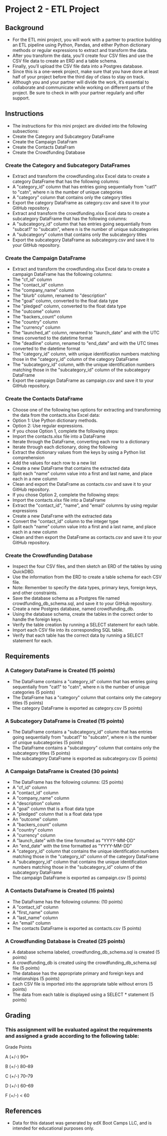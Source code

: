# Project 2 - ETL Project

## Background
* For the ETL mini project, you will work with a partner to practice building an ETL pipeline using Python, Pandas, and either Python dictionary methods or regular expressions to extract and transform the data.
* After you transform the data, you'll create four CSV files and use the CSV file data to create an ERD and a table schema.
* Finally, you’ll upload the CSV file data into a Postgres database.
* Since this is a one-week project, make sure that you have done at least half of your project before the third day of class to stay on track.
* Although you and your partner will divide the work, it’s essential to collaborate and communicate while working on different parts of the project. Be sure to check in with your partner regularly and offer support.

## Instructions
* The instructions for this mini project are divided into the following subsections:
* Create the Category and Subcategory DataFrame
* Create the Campaign DataFram
* Create the Contacts DataFram
* Create the Crowdfunding Database

### Create the Category and Subcategory DataFrames
* Extract and transform the crowdfunding.xlsx Excel data to create a category DataFrame that has the following columns:
* A "category_id" column that has entries going sequentially from "cat1" to "catn", where n is the number of unique categories
* A "category" column that contains only the category titles
* Export the category DataFrame as category.csv and save it to your GitHub repository.
* Extract and transform the crowdfunding.xlsx Excel data to create a subcategory DataFrame that has the following columns:
* A "subcategory_id" column that has entries going sequentially from "subcat1" to "subcatn", where n is the number of unique subcategories
* A "subcategory" column that contains only the subcategory titles
* Export the subcategory DataFrame as subcategory.csv and save it to your GitHub repository.

### Create the Campaign DataFrame
* Extract and transform the crowdfunding.xlsx Excel data to create a campaign DataFrame has the following columns:
* The "cf_id" column
* The "contact_id" column
* The "company_name" column
* The "blurb" column, renamed to "description"
* The "goal" column, converted to the float data type
* The "pledged" column, converted to the float data type
* The "outcome" column
* The "backers_count" column
* The "country" column
* The "currency" column
* The "launched_at" column, renamed to "launch_date" and with the UTC times converted to the datetime format
* The "deadline" column, renamed to "end_date" and with the UTC times converted to the datetime format
* The "category_id" column, with unique identification numbers matching those in the "category_id" column of the category DataFrame
* The "subcategory_id" column, with the unique identification numbers matching those in the "subcategory_id" column of the subcategory DataFrame
* Export the campaign DataFrame as campaign.csv and save it to your GitHub repository.

### Create the Contacts DataFrame
* Choose one of the following two options for extracting and transforming the data from the contacts.xlsx Excel data:
* Option 1: Use Python dictionary methods.
* Option 2: Use regular expressions.
* If you chose Option 1, complete the following steps:
* Import the contacts.xlsx file into a DataFrame
* Iterate through the DataFrame, converting each row to a dictionary
* Iterate through each dictionary, doing the following
* Extract the dictionary values from the keys by using a Python list comprehension
* Add the values for each row to a new list
* Create a new DataFrame that contains the extracted data
* Split each "name" column value into a first and last name, and place each in a new column
* Clean and export the DataFrame as contacts.csv and save it to your GitHub repository.
* If you chose Option 2, complete the following steps:
* Import the contacts.xlsx file into a DataFrame
* Extract the "contact_id", "name", and "email" columns by using regular expressions
* Create a new DataFrame with the extracted data
* Convert the "contact_id" column to the integer type
* Split each "name" column value into a first and a last name, and place each in a new column
* Clean and then export the DataFrame as contacts.csv and save it to your GitHub repository.

### Create the Crowdfunding Database
* Inspect the four CSV files, and then sketch an ERD of the tables by using QuickDBD.
* Use the information from the ERD to create a table schema for each CSV file.
* Note: Remember to specify the data types, primary keys, foreign keys, and other constraints.
* Save the database schema as a Postgres file named crowdfunding_db_schema.sql, and save it to your GitHub repository.
* Create a new Postgres database, named crowdfunding_db.
* Using the database schema, create the tables in the correct order to handle the foreign keys.
* Verify the table creation by running a SELECT statement for each table.
* Import each CSV file into its corresponding SQL table.
* Verify that each table has the correct data by running a SELECT statement for each.

## Requirements

### A Category DataFrame is Created (15 points)
* The DataFrame contains a "category_id" column that has entries going sequentially from "cat1" to "catn", where n is the number of unique categories (5 points)
* The DataFrame has a "category" column that contains only the category titles (5 points)
* The category DataFrame is exported as category.csv (5 points)

### A Subcategory DataFrame is Created (15 points)
* The DataFrame contains a "subcategory_id" column that has entries going sequentially from "subcat1" to "subcatn", where n is the number of unique subcategories (5 points)
* The DataFrame contains a "subcategory" column that contains only the subcategory titles (5 points)
* The subcategory DataFrame is exported as subcategory.csv (5 points)

### A Campaign DataFrame is Created (30 points)
* The DataFrame has the following columns: (25 points)
* A "cf_id" column
* A "contact_id" column
* A "company_name" column
* A "description" column
* A "goal" column that is a float data type
* A "pledged" column that is a float data type
* An "outcome" column
* A "backers_count" column
* A "country" column
* A "currency" column
* A "launch_date" with the time formatted as "YYYY-MM-DD"
* An "end_date" with the time formatted as "YYYY-MM-DD"
* A "category_id" column that contains the unique identification numbers matching those in the "category_id" column of the category DataFrame
* A "subcategory_id" column that contains the unique identification numbers matching those in the "subcategory_id" column of the subcategory DataFrame
* The campaign DataFrame is exported as campaign.csv (5 points)

### A Contacts DataFrame is Created (15 points)
* The DataFrame has the following columns: (10 points)
* A "contact_id" column
* A "first_name" column
* A "last_name" column
* An "email" column
* The contacts DataFrame is exported as contacts.csv (5 points)

### A Crowdfunding Database is Created (25 points)
* A database schema labeled, crowdfunding_db_schema.sql is created (5 points)
* A crowdfunding_db is created using the crowdfunding_db_schema.sql file (5 points)
* The database has the appropriate primary and foreign keys and relationships (5 points)
* Each CSV file is imported into the appropriate table without errors (5 points)
* The data from each table is displayed using a SELECT * statement (5 points)

## Grading

### This assignment will be evaluated against the requirements and assigned a grade according to the following table:

Grade Points

A (+/-)	90+

B (+/-)	80–89

C (+/-)	70–79

D (+/-)	60–69

F (+/-)	< 60

## References
* Data for this dataset was generated by edX Boot Camps LLC, and is intended for educational purposes only.
